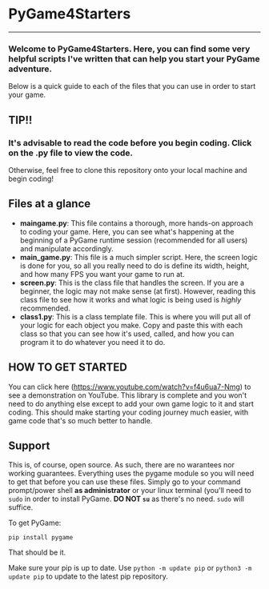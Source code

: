 # PyGame4Starters
---

### Welcome to PyGame4Starters. Here, you can find some very helpful scripts I've written that can help you start your PyGame adventure.
Below is a quick guide to each of the files that you can use in order to start your game.

## TIP!!
### It's advisable to read the code before you begin coding. Click on the .py file to view the code.
Otherwise, feel free to clone this repository onto your local machine and begin coding!

## Files at a glance

- **maingame.py**: This file contains a thorough, more hands-on approach to coding your game. Here, you can see what's happening at the beginning of a PyGame runtime session (recommended for all users) and manipulate accordingly.
- **main_game.py**: This file is a much simpler script. Here, the screen logic is done for you, so all you really need to do is define its width, height, and how many FPS you want your game to run at.
- **screen.py**: This is the class file that handles the screen. If you are a beginner, the logic may not make sense (at first). However, reading this class file to see how it works and what logic is being used is *highly* recommended.
- **class1.py**: This is a class template file. This is where you will put all of your logic for each object you make. Copy and paste this with each class so that you can see how it's used, called, and how you can program it to do whatever you need it to do.


## HOW TO GET STARTED
You can click here (https://www.youtube.com/watch?v=f4u6ua7-Nmg) to see a demonstration on YouTube</a>. This library is complete and you won't need to do anything else except to add your own game logic to it and start coding. This should make starting your coding journey much easier, with game code that's so much better to handle.

## Support
This is, of course, open source. As such, there are no warantees nor working guarantees. Everything uses the pygame module so you will need to get that before you can use these files. Simply go to your command prompt/power shell **as administrator** or your linux terminal (you'll need to `sudo` in order to install PyGame. **DO NOT `su`** as there's no need. `sudo` will suffice.

To get PyGame:

`
pip install pygame
`

That should be it. 

Make sure your pip is up to date. Use `python -m update pip` or `python3 -m update pip` to update to the latest pip repository.
